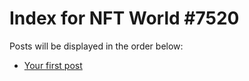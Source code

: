 # Index for NFT World #7520
Posts will be displayed in the order below:

- [Your first post](./001-first.md)

